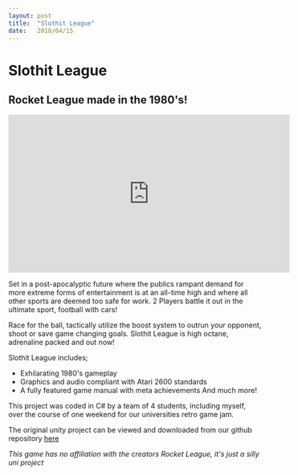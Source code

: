 ```yaml
---
layout: post
title:  "Slothit League"
date:   2018/04/15
---
```

# Slothit League
## Rocket League made in the 1980's!

<iframe width="560" height="315" src="https://www.youtube.com/embed/S_Whd7VdI8o" frameborder="0" allow="accelerometer; autoplay; encrypted-media; gyroscope; picture-in-picture" allowfullscreen></iframe>

Set in a post-apocalyptic future where the publics rampant demand for more extreme forms of entertainment is at an all-time high and
where all other sports are deemed too safe for work. 2 Players battle it out in the ultimate sport, football with cars!

Race for the ball, tactically utilize the boost system to outrun your opponent, shoot or save game changing goals.
Slothit League is high octane, adrenaline packed and out now!

Slothit League includes;
- Exhilarating 1980's gameplay
- Graphics and audio compliant with Atari 2600 standards
- A fully featured game manual with meta achievements
And much more!

This project was coded in C# by a team of 4 students, including myself, over the course of one weekend for our universities retro game jam.

The original unity project can be viewed and downloaded from our github repository [here](https://github.com/JohnnersUK/SlothitLeague)

_This game has no affiliation with the creators Rocket League, it's just a silly uni project_
